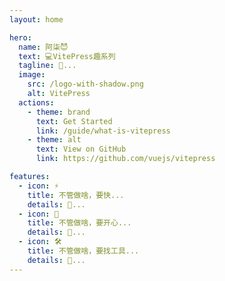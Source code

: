 ```yaml
---
layout: home

hero:
  name: 阿柒😈
  text: 💻VitePress趣系列
  tagline: 🤔️...
  image:
    src: /logo-with-shadow.png
    alt: VitePress
  actions:
    - theme: brand
      text: Get Started
      link: /guide/what-is-vitepress
    - theme: alt
      text: View on GitHub
      link: https://github.com/vuejs/vitepress

features:
  - icon: ⚡️
    title: 不管做啥，要快...
    details: 🤔️...
  - icon: 🖖
    title: 不管做啥，要开心...
    details: 🤔️...
  - icon: 🛠️
    title: 不管做啥，要找工具...
    details: 🤔️...
---
```

